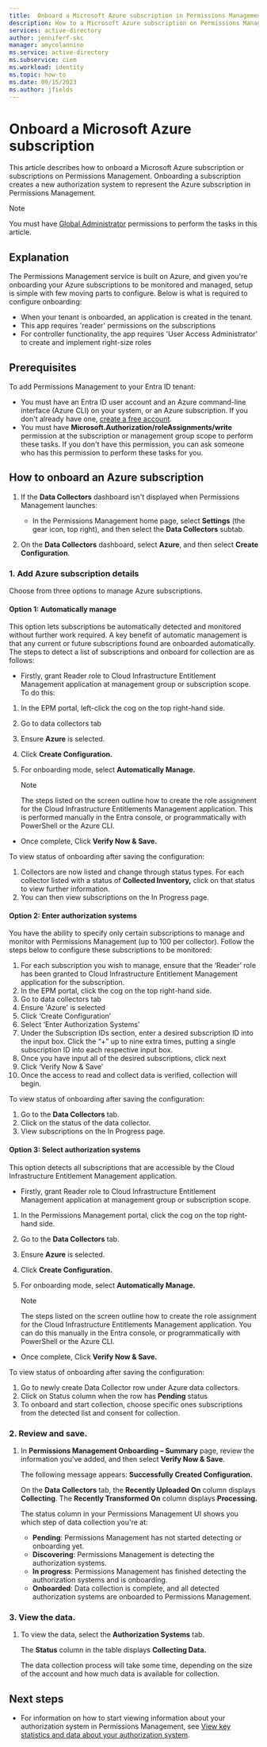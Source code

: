 ```yaml
---
title:  Onboard a Microsoft Azure subscription in Permissions Management
description: How to a Microsoft Azure subscription on Permissions Management.
services: active-directory
author: jenniferf-skc
manager: amycolannino
ms.service: active-directory 
ms.subservice: ciem
ms.workload: identity
ms.topic: how-to
ms.date: 09/15/2023
ms.author: jfields
---
```


# Onboard a Microsoft Azure subscription

This article describes how to onboard a Microsoft Azure subscription or subscriptions on Permissions Management. Onboarding a subscription creates a new authorization system to represent the Azure subscription in Permissions Management.

> [!NOTE]
> You must have [Global Administrator](https://aka.ms/globaladmin) permissions to perform the tasks in this article.

## Explanation

The Permissions Management service is built on Azure, and given you're onboarding your Azure subscriptions to be monitored and managed, setup is simple with few moving parts to configure. Below is what is required to configure onboarding:

* When your tenant is onboarded, an application is created in the tenant.
* This app requires 'reader' permissions on the subscriptions
* For controller functionality, the app requires 'User Access Administrator' to create and implement right-size roles

## Prerequisites

To add Permissions Management to your Entra ID tenant:
- You must have an Entra ID user account and an Azure command-line interface (Azure CLI) on your system, or an Azure subscription. If you don't already have one, [create a free account](https://azure.microsoft.com/free/).
- You must have **Microsoft.Authorization/roleAssignments/write** permission at the subscription or management group scope to perform these tasks. If you don't have this permission, you can ask someone who has this permission to perform these tasks for you.

## How to onboard an Azure subscription

1. If the **Data Collectors** dashboard isn't displayed when Permissions Management launches:

    - In the Permissions Management home page, select **Settings** (the gear icon, top right), and then select the **Data Collectors** subtab.

1. On the **Data Collectors** dashboard, select **Azure**, and then select **Create Configuration**.

### 1. Add Azure subscription details

Choose from three options to manage Azure subscriptions. 

#### Option 1: Automatically manage 

This option lets subscriptions be automatically detected and monitored without further work required. A key benefit of automatic management is that any current or future subscriptions found are onboarded automatically. The steps to detect a list of subscriptions and onboard for collection are as follows:  

- Firstly, grant Reader role to Cloud Infrastructure Entitlement Management application at management group or subscription scope. To do this:  

1. In the EPM portal, left-click the cog on the top right-hand side.  
1. Go to data collectors tab 
1. Ensure **Azure** is selected.
1. Click **Create Configuration.**
1. For onboarding mode, select **Automatically Manage.**

    > [!NOTE]
    > The steps listed on the screen outline how to create the role assignment for the Cloud Infrastructure Entitlements Management application. This is performed manually in the Entra console, or programmatically with PowerShell or the Azure CLI.

- Once complete, Click **Verify Now & Save.**

To view status of onboarding after saving the configuration: 

1. Collectors are now listed and change through status types. For each collector listed with a status of **Collected Inventory,** click on that status to view further information. 
1. You can then view subscriptions on the In Progress page.

#### Option 2: Enter authorization systems 

You have the ability to specify only certain subscriptions to manage and monitor with Permissions Management (up to 100 per collector). Follow the steps below to configure these subscriptions to be monitored: 

1. For each subscription you wish to manage, ensure that the ‘Reader’ role has been granted to Cloud Infrastructure Entitlement Management application for the subscription. 
1. In the EPM portal, click the cog on the top right-hand side. 
1. Go to data collectors tab 
1. Ensure 'Azure' is selected
1. Click ‘Create Configuration’ 
1. Select ‘Enter Authorization Systems’ 
1. Under the Subscription IDs section, enter a desired subscription ID into the input box. Click the “+” up to nine extra times, putting a single subscription ID into each respective input box. 
1. Once you have input all of the desired subscriptions, click next 
1. Click ‘Verify Now & Save’ 
1. Once the access to read and collect data is verified, collection will begin. 

To view status of onboarding after saving the configuration: 

1. Go to the **Data Collectors** tab.  
1. Click on the status of the data collector.  
1. View subscriptions on the In Progress page.

#### Option 3: Select authorization systems 

This option detects all subscriptions that are accessible by the Cloud Infrastructure Entitlement Management application.  

- Firstly, grant Reader role to Cloud Infrastructure Entitlement Management application at management group or subscription scope.  

1. In the Permissions Management portal, click the cog on the top right-hand side.  
1. Go to the **Data Collectors** tab.
1. Ensure **Azure** is selected.
1. Click **Create Configuration.** 
1. For onboarding mode, select **Automatically Manage.** 

    > [!NOTE]
    > The steps listed on the screen outline how to create the role assignment for the Cloud Infrastructure Entitlements Management application. You can do this manually in the Entra console, or programmatically with PowerShell or the Azure CLI.

- Once complete, Click **Verify Now & Save.** 

To view status of onboarding after saving the configuration: 

1. Go to newly create Data Collector row under Azure data collectors. 
1. Click on Status column when the row has **Pending** status 
1. To onboard and start collection, choose specific ones subscriptions from the detected list and consent for collection.

### 2. Review and save.

1. In **Permissions Management Onboarding – Summary** page, review the information you've added, and then select **Verify Now & Save**.

    The following message appears: **Successfully Created Configuration.**

    On the **Data Collectors** tab, the **Recently Uploaded On** column displays **Collecting**. The **Recently Transformed On** column displays **Processing.**

    The status column in your Permissions Management UI shows you which step of data collection you're at:  
 
    - **Pending**: Permissions Management has not started detecting or onboarding yet. 
    - **Discovering**: Permissions Management is detecting the authorization systems. 
    - **In progress**: Permissions Management has finished detecting the authorization systems and is onboarding. 
    - **Onboarded**: Data collection is complete, and all detected authorization systems are onboarded to Permissions Management. 

### 3. View the data.

1. To view the data, select the **Authorization Systems** tab.

    The **Status** column in the table displays **Collecting Data.**

    The data collection process will take some time, depending on the size of the account and how much data is available for collection.


## Next steps

- For information on how to start viewing information about your authorization system in Permissions Management, see [View key statistics and data about your authorization system](ui-dashboard.md).
